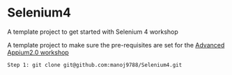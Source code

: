# Selenium4
A template project to get started with Selenium 4 workshop

A template project to make sure the pre-requisites are set for the [Advanced Appium2.0 workshop](https://confengine.com/conferences/appium-conf-2021/proposal/15742/advanced-appium-20)

```
Step 1: git clone git@github.com:manoj9788/Selenium4.git
```
